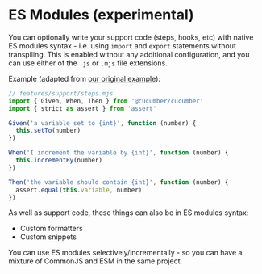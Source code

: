 # ES Modules (experimental)

You can optionally write your support code (steps, hooks, etc) with native ES modules syntax - i.e. using `import` and `export` statements without transpiling. This is enabled without any additional configuration, and you can use either of the `.js` or `.mjs` file extensions.

Example (adapted from [our original example](./nodejs_example.md)):

```javascript
// features/support/steps.mjs
import { Given, When, Then } from '@cucumber/cucumber'
import { strict as assert } from 'assert'

Given('a variable set to {int}', function (number) {
  this.setTo(number)
})

When('I increment the variable by {int}', function (number) {
  this.incrementBy(number)
})

Then('the variable should contain {int}', function (number) {
  assert.equal(this.variable, number)
})
```

As well as support code, these things can also be in ES modules syntax:

- Custom formatters
- Custom snippets

You can use ES modules selectively/incrementally - so you can have a mixture of CommonJS and ESM in the same project.
